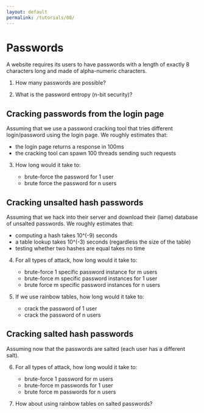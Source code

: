 ```yaml
---
layout: default
permalink: /tutorials/08/
---
```


# Passwords

A website requires its users to have passwords with a length of exactly 8 characters long and made of alpha-numeric characters.

1. How many passwords are possible?

2. What is the password entropy (n-bit security)?

## Cracking passwords from the login page

Assuming that we use a password cracking tool that tries different login/password using the login page. We roughly estimates that:

- the login page returns a response in 100ms
- the cracking tool can spawn 100 threads sending such requests

3. How long would it take to:

    - brute-force the password for 1 user
    - brute force the password for n users

## Cracking unsalted hash passwords

Assuming that we hack into their server and download their (lame) database of unsalted passwords. We roughly estimates that:

- computing a hash takes 10^(-9) seconds
- a table lookup takes 10^(-3) seconds (regardless the size of the table)
- testing whether two hashes are equal takes no time 

4. For all types of attack, how long would it take to:

    - brute-force 1 specific password instance for m users
    - brute-force m specific password instances  for 1 user
    - brute force m specific password instances for n users

5. If we use rainbow tables, how long would it take to:

    - crack the password of 1 user
    - crack the password of n users

## Cracking salted hash passwords

Assuming now that the passwords are salted (each user has a different salt). 

6. For all types of attack, how long would it take to:

    - brute-force 1 password for m users
    - brute-force m passwords for 1 user
    - brute force m passwords for n users
    
7. How about using rainbow tables on salted passwords?     


